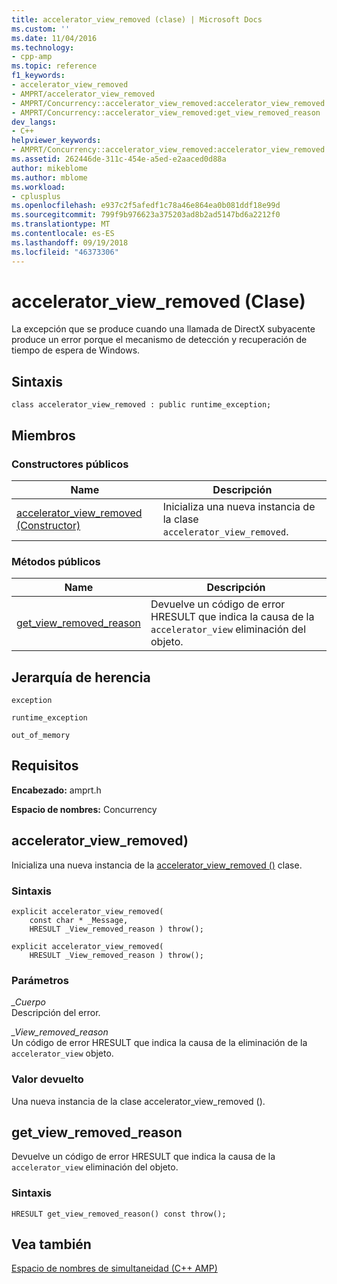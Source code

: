 ```yaml
---
title: accelerator_view_removed (clase) | Microsoft Docs
ms.custom: ''
ms.date: 11/04/2016
ms.technology:
- cpp-amp
ms.topic: reference
f1_keywords:
- accelerator_view_removed
- AMPRT/accelerator_view_removed
- AMPRT/Concurrency::accelerator_view_removed:accelerator_view_removed
- AMPRT/Concurrency::accelerator_view_removed:get_view_removed_reason
dev_langs:
- C++
helpviewer_keywords:
- AMPRT/Concurrency::accelerator_view_removed:accelerator_view_removed Class
ms.assetid: 262446de-311c-454e-a5ed-e2aaced0d88a
author: mikeblome
ms.author: mblome
ms.workload:
- cplusplus
ms.openlocfilehash: e937c2f5afedf1c78a46e864ea0b081ddf18e99d
ms.sourcegitcommit: 799f9b976623a375203ad8b2ad5147bd6a2212f0
ms.translationtype: MT
ms.contentlocale: es-ES
ms.lasthandoff: 09/19/2018
ms.locfileid: "46373306"
---
```

# <a name="acceleratorviewremoved-class"></a>accelerator_view_removed (Clase)

La excepción que se produce cuando una llamada de DirectX subyacente produce un error porque el mecanismo de detección y recuperación de tiempo de espera de Windows.

## <a name="syntax"></a>Sintaxis

```
class accelerator_view_removed : public runtime_exception;
```

## <a name="members"></a>Miembros

### <a name="public-constructors"></a>Constructores públicos

|Name|Descripción|
|----------|-----------------|
|[accelerator_view_removed (Constructor)](#ctor)|Inicializa una nueva instancia de la clase `accelerator_view_removed`.|

### <a name="public-methods"></a>Métodos públicos

|Name|Descripción|
|----------|-----------------|
|[get_view_removed_reason](#get_view_removed_reason)|Devuelve un código de error HRESULT que indica la causa de la `accelerator_view` eliminación del objeto.|

## <a name="inheritance-hierarchy"></a>Jerarquía de herencia

`exception`

`runtime_exception`

`out_of_memory`

## <a name="requirements"></a>Requisitos

**Encabezado:** amprt.h

**Espacio de nombres:** Concurrency

## <a name="ctor"></a> accelerator_view_removed)

Inicializa una nueva instancia de la [accelerator_view_removed ()](accelerator-view-removed-class.md) clase.

### <a name="syntax"></a>Sintaxis

```
explicit accelerator_view_removed(
    const char * _Message,
    HRESULT _View_removed_reason ) throw();

explicit accelerator_view_removed(
    HRESULT _View_removed_reason ) throw();
```

### <a name="parameters"></a>Parámetros

*_Cuerpo*<br/>
Descripción del error.

*_View_removed_reason*<br/>
Un código de error HRESULT que indica la causa de la eliminación de la `accelerator_view` objeto.

### <a name="return-value"></a>Valor devuelto

Una nueva instancia de la clase accelerator_view_removed ().

## <a name="get_view_removed_reason_method"></a> get_view_removed_reason

Devuelve un código de error HRESULT que indica la causa de la `accelerator_view` eliminación del objeto.

### <a name="syntax"></a>Sintaxis

```
HRESULT get_view_removed_reason() const throw();
```

## <a name="see-also"></a>Vea también

[Espacio de nombres de simultaneidad (C++ AMP)](concurrency-namespace-cpp-amp.md)
